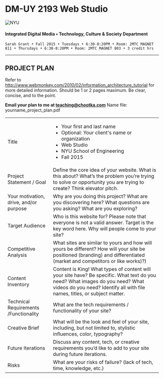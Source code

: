 # DM-UY 2193 Web Studio

![NYU](http://ws2.polishedsolid.com/de/nyu_soe_logo.png)
#### Integrated Digital Media • Technology, Culture & Society Department

    Sarah Grant • Fall 2015 • Tuesdays • 6:30-8:20PM • Room: 2MTC MAGNET 811 • Thursdays • 6:30-8:20PM • Room: 2MTC MAGNET 803 • 3 credit hrs

---

## PROJECT PLAN

Refer to http://www.webmonkey.com/2010/02/information_architecture_tutorial for more detailed information. Should be 1 or 2 pages maximum. Be clear, concise, and to the point.

**Email your plan to me at teaching@chootka.com** Name file: yourname_project_plan.pdf
<table>
    <tr>
        <td>Title</td>
        <td><ul>
            <li>Your first and last name</li>
            <li>Optional: Your client's name or organization</li>
            <li>Web Studio</li>
            <li>NYU School of Engineering</li>
            <li>Fall 2015</li>
            </ul></td>
    </tr>
    <tr>
        <td>Project Statement / Goal</td>
        <td>Define the core idea of your website. What is this about? What’s the problem you’re trying to solve or opportunity you are trying to create? Think elevator pitch.</td>
    </tr>
    <tr>
        <td>Your motivation, drive, and/or purpose</td>
        <td>Why are you doing this project? What are you discovering here? What questions are you asking? What are you exploring?</td>
    </tr>
    <tr>
        <td>Target Audience</td>
        <td>Who is this website for? Please note that everyone is not a valid answer. Target is the key word here. Why will people come to your site?</td>
    </tr>
    <tr>
        <td>Competitive Analysis</td>
        <td>What sites are similar to yours and how will yours be different? How will your site be positioned (branding) and differentiated (market and competitors or like works)?)</td>
    </tr>
    <tr>
        <td>Content Inventory</td>
        <td>Content is King! What types of content will your site have? Be specific. What text do you need? What images do you need? What videos do you need? Identify all with file names, titles, or subject matter. 
</td>
    </tr>
    <tr>
        <td>Technical Requirements /Functionality</td>
        <td>What are the tech requirements / functionality of your site?</td>
    </tr>
    <tr>
        <td>Creative Brief</td>
        <td>What will be the look and feel of your site, including, but not limited to, stylistic influences, color, typography?</td>
    </tr>
    <tr>
        <td>Future Iterations</td>
        <td>Discuss any content, tech, or creative requirements you’d like to add to your site during future iterations.</td>
    </tr>
    <tr>
        <td>Risks</td>
        <td>What are your risks of failure? (lack of tech, time, knowledge, etc.)</td>
    </tr>
</table>











